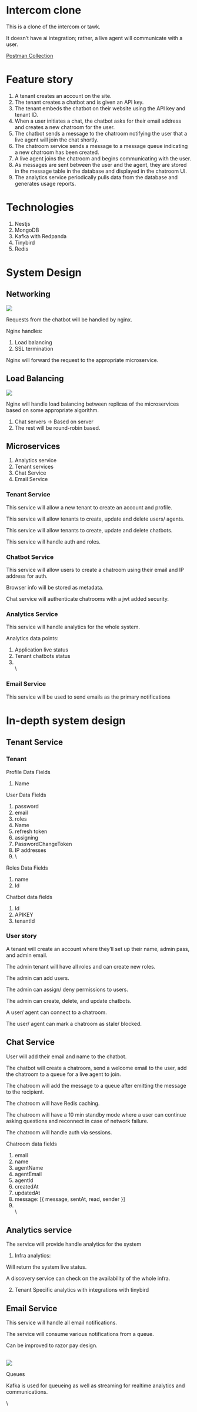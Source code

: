 # Intercom clone

This is a clone of the intercom or tawk.

It doesn’t have ai integration; rather, a live agent will communicate with a user.


[Postman Collection](https://www.postman.com/kariukigeorge/workspace/comms/overview)

# Feature story


1. A tenant creates an account on the site.
2. The tenant creates a chatbot and is given an API key.
3. The tenant embeds the chatbot on their website using the API key and tenant ID.
4. When a user initiates a chat, the chatbot asks for their email address and creates a new chatroom for the user.
5. The chatbot sends a message to the chatroom notifying the user that a live agent will join the chat shortly.
6. The chatroom service sends a message to a message queue indicating a new chatroom has been created.
7. A live agent joins the chatroom and begins communicating with the user.
8. As messages are sent between the user and the agent, they are stored in the message table in the database and displayed in the chatroom UI.
9. The analytics service periodically pulls data from the database and generates usage reports.


# Technologies


1. Nestjs
2. MongoDB
3. Kafka with Redpanda
4. Tinybird
5. Redis


# System Design


## Networking

 ![](https://res.cloudinary.com/smiley-geek/image/upload/v1682100164/dut1czqya5jtlgwpaeg7.png)


Requests from the chatbot will be handled by nginx.

Nginx handles:


1. Load balancing
2. SSL termination


Nginx will forward the request to the appropriate microservice.


## Load Balancing

 ![](https://res.cloudinary.com/smiley-geek/image/upload/v1682100190/hhx8az70exwrwwpxbeeq.png)


Nginx will handle load balancing between replicas of the microservices based on some appropriate algorithm.


1. Chat servers → Based on server
2. The rest will be round-robin based.


## Microservices



1. Analytics service 
2. Tenant services 
3. Chat Service
4. Email Service


### Tenant Service

This service will allow a new tenant to create an account and profile.

This service will allow tenants to create, update and delete users/ agents.

This service will allow tenants to create, update and delete chatbots.

This service will handle auth and roles.


### Chatbot Service

This service will allow users to create a chatroom using their email and IP address for auth.

Browser info will be stored as metadata.

Chat service will authenticate chatrooms with a jwt added security.


### Analytics Service

This service will handle analytics for the whole system.

Analytics data points:


1. Application live status
2. Tenant chatbots status
3. \
   \

### Email Service

This service will be used to send emails as the primary notifications


# In-depth system design


## Tenant Service

### Tenant

Profile Data Fields


1. Name


User Data Fields


1. password
2. email
3. roles
4. Name
5. refresh token
6. assigning
7. PasswordChangeToken
8. IP addresses
9. \


Roles Data Fields


1. name
2. Id


Chatbot data fields


1. Id
2. APIKEY
3. tenantId


### User story

A tenant will create an account where they’ll set up their name, admin pass, and admin email.

The admin tenant will have all roles and can create new roles.

The admin can add users.

The admin can assign/ deny permissions to users.

The admin can create, delete, and update  chatbots.


A user/ agent can connect to a chatroom.

The user/ agent can mark a chatroom as stale/ blocked.


## Chat Service

User will add their email and name to the chatbot.

The chatbot will create a chatroom, send a welcome email to the user, add the chatroom to a queue for a live agent to join.

The chatroom will add the message to a queue after emitting the message to the recipient.

The chatroom will have Redis caching.

The chatroom will have a 10 min standby mode where a user can continue asking questions and  reconnect in case of network failure.

The chatroom will handle auth via sessions.


Chatroom data fields


1. email
2. name
3. agentName
4. agentEmail
5. agentId
6. createdAt
7. updatedAt
8. message: [{ message, sentAt, read, sender }]
9. \
   \


## Analytics service

The service will provide handle analytics for the system


1. Infra analytics:

Will return the system live status.

A discovery service can check on the availability of the whole infra.


2. Tenant Specific analytics with integrations with tinybird


## Email Service

This service will handle all email notifications.

The service will consume various notifications from a queue.

Can be improved to razor pay design.


\
 ![](https://res.cloudinary.com/smiley-geek/image/upload/v1682100218/dawvf3jqar5lnfbuteez.png)


Queues

Kafka is used for queueing as well as streaming for realtime analytics and communications.


\
